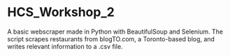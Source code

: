 # HCS_Workshop_2
A basic webscraper made in Python with BeautifulSoup and Selenium.
The script scrapes restaurants from blogTO.com, a Toronto-based blog, and writes relevant information to a .csv file.
